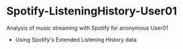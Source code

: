 # Spotify-ListeningHistory-User01
Analysis of music streaming with Spotify for anonymous User01

* Using Spotify's Extended Listening History data
